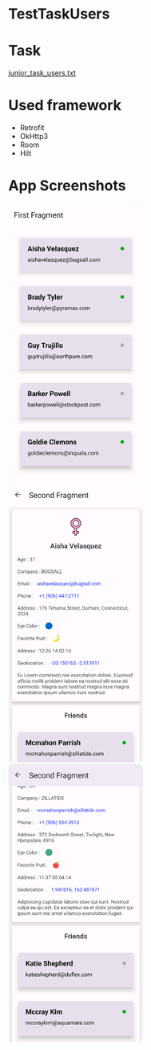 # TestTaskUsers

# Task
[junior_task_users.txt](https://github.com/prdumbledore/TestTaskUsers/blob/master/Junior_task_users%20(3).txt)

# Used framework

+ Retrofit
+ OkHttp3
+ Room
+ Hilt

# App Screenshots
<div align="left">
<img src="https://github.com/prdumbledore/TestTaskUsers/blob/master/Screens/screen_1.png" width="270" height="555">
<img src="https://github.com/prdumbledore/TestTaskUsers/blob/master/Screens/screen_2.png" width="270" height="555">
<img src="https://github.com/prdumbledore/TestTaskUsers/blob/master/Screens/screen_3.png" width="270" height="555">
</div>
